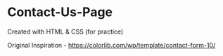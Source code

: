 # Contact-Us-Page

Created with HTML & CSS (for practice)

Original Inspiration - https://colorlib.com/wp/template/contact-form-10/

